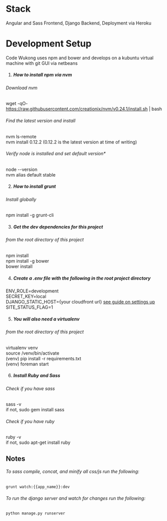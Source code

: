 # Stack
Angular and Sass Frontend, Django Backend, Deployment via Heroku

# Development Setup
Code Wukong uses npm and bower and develops on a kubuntu virtual machine with git GUI via netbeans

1. ##### *How to install npm via nvm*
  ###### Download nvm
  wget -qO- https://raw.githubusercontent.com/creationix/nvm/v0.24.1/install.sh | bash  
  ###### Find the latest version and install
  nvm ls-remote  
  nvm install 0.12.2 (0.12.2 is the latest version at time of writing)  
  ###### Verify node is installed and set default version*
  node --version  
  nvm alias default stable  

2. ##### *How to install grunt*
  ###### Install globally
  npm install -g grunt-cli

3. ##### *Get the dev dependencies for this project*
  ###### from the root directory of this project
  npm install  
  npm install -g bower  
  bower install  

4. ##### *Create a .env file with the following in the root project directory*
  ENV_ROLE=development  
  SECRET_KEY=local  
  DJANGO_STATIC_HOST={your cloudfront url} [see guide on settings up](https://whitenoise.readthedocs.org/en/latest/django.html#use-a-content-delivery-network-optional)  
  SITE_STATUS_FLAG=1  

5. ##### *You will also need a virtualenv*
  ###### from the root directory of this project
  virtualenv venv  
  source /venv/bin/activate  
  (venv) pip install -r requirements.txt  
  (venv) foreman start  

6. ##### *Install Ruby and Sass*
  ###### Check if you have sass
  sass -v  
  if not, sudo gem install sass  
  ###### Check if you have ruby
  ruby -v  
  if not, sudo apt-get install ruby

## Notes
###### To sass compile, concat, and minify all css/js run the following:   
    grunt watch:{{app_name}}:dev
###### To run the django server and watch for changes run the following:
    python manage.py runserver